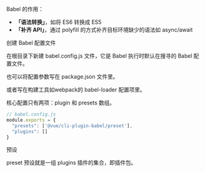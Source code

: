 Babel 的作用：

+ **「语法转换」**，如将 ES6 转换成 ES5
+ **「补齐 API」**，通过 polyfill 的方式补齐目标环境缺少的语法如 async/await



创建 Babel 配置文件

在根目录下新建 babel.config.js 文件，它是 Babel 执行时默认在搜寻的 Babel 配置文件。

也可以将配置参数写在 package.json 文件里。

或者写在构建工具如webpack的 babel-loader 配置项里。

核心配置只有两项：plugin 和 presets 数组。

~~~js
// babel.config.js
module.exports = {
  "presets": ['@vue/cli-plugin-babel/preset'],
  "plugins": []
}
~~~



预设

preset 预设就是一组 plugins 插件的集合，即插件包。



